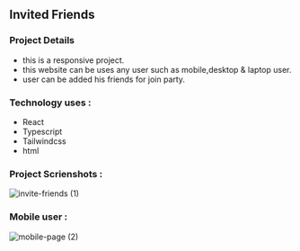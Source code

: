 ## Invited Friends

### Project Details 

* this is a responsive project.
* this website can be uses any user such as mobile,desktop & laptop user.
* user can be added his friends for join party.

### Technology uses :
* React
* Typescript
* Tailwindcss
* html

### Project Scrienshots :

![invite-friends (1)](https://user-images.githubusercontent.com/67516342/127298539-e0e03773-64b6-470b-b21f-97ed227b253d.png)

### Mobile user :

![mobile-page (2)](https://user-images.githubusercontent.com/67516342/127300101-d7abd32d-2602-4c28-b0d7-33dc35017ad2.png)
 
